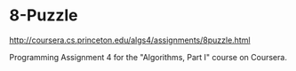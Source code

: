 # 8-Puzzle
http://coursera.cs.princeton.edu/algs4/assignments/8puzzle.html

Programming Assignment 4 for the "Algorithms, Part I" course on Coursera.

